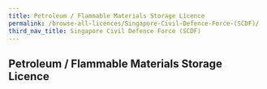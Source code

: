 ```yaml
---
title: Petroleum / Flammable Materials Storage Licence
permalink: /browse-all-licences/Singapore-Civil-Defence-Force-(SCDF)/
third_nav_title: Singapore Civil Defence Force (SCDF)
---
```

## Petroleum / Flammable Materials Storage Licence
